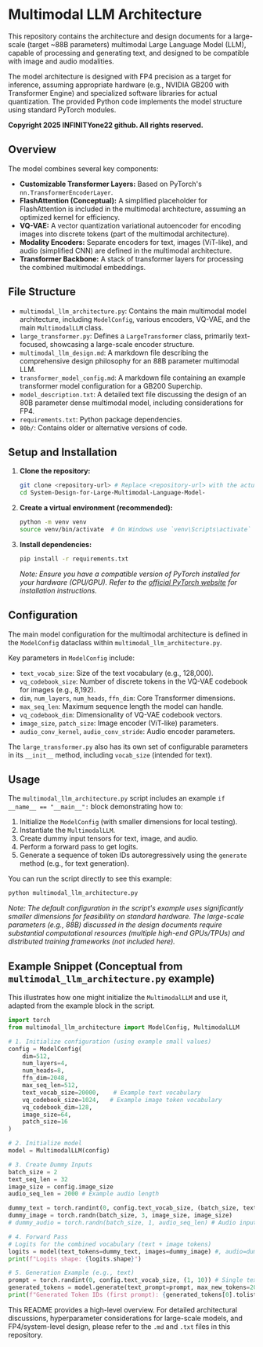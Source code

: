 # Multimodal LLM Architecture

This repository contains the architecture and design documents for a large-scale (target ~88B parameters) multimodal Large Language Model (LLM), capable of processing and generating text, and designed to be compatible with image and audio modalities.

The model architecture is designed with FP4 precision as a target for inference, assuming appropriate hardware (e.g., NVIDIA GB200 with Transformer Engine) and specialized software libraries for actual quantization. The provided Python code implements the model structure using standard PyTorch modules.

**Copyright 2025 INFINITYone22 github. All rights reserved.**

## Overview

The model combines several key components:

*   **Customizable Transformer Layers:** Based on PyTorch's `nn.TransformerEncoderLayer`.
*   **FlashAttention (Conceptual):** A simplified placeholder for FlashAttention is included in the multimodal architecture, assuming an optimized kernel for efficiency.
*   **VQ-VAE:** A vector quantization variational autoencoder for encoding images into discrete tokens (part of the multimodal architecture).
*   **Modality Encoders:** Separate encoders for text, images (ViT-like), and audio (simplified CNN) are defined in the multimodal architecture.
*   **Transformer Backbone:** A stack of transformer layers for processing the combined multimodal embeddings.

## File Structure

*   `multimodal_llm_architecture.py`: Contains the main multimodal model architecture, including `ModelConfig`, various encoders, VQ-VAE, and the main `MultimodalLLM` class.
*   `large_transformer.py`: Defines a `LargeTransformer` class, primarily text-focused, showcasing a large-scale encoder structure.
*   `multimodal_llm_design.md`: A markdown file describing the comprehensive design philosophy for an 88B parameter multimodal LLM.
*   `transformer_model_config.md`: A markdown file containing an example transformer model configuration for a GB200 Superchip.
*   `model_description.txt`: A detailed text file discussing the design of an 80B parameter dense multimodal model, including considerations for FP4.
*   `requirements.txt`: Python package dependencies.
*   `80b/`: Contains older or alternative versions of code.

## Setup and Installation

1.  **Clone the repository:**
    ```bash
    git clone <repository-url> # Replace <repository-url> with the actual URL
    cd System-Design-for-Large-Multimodal-Language-Model-
    ```

2.  **Create a virtual environment (recommended):**
    ```bash
    python -m venv venv
    source venv/bin/activate  # On Windows use `venv\Scripts\activate`
    ```

3.  **Install dependencies:**
    ```bash
    pip install -r requirements.txt
    ```
    *Note: Ensure you have a compatible version of PyTorch installed for your hardware (CPU/GPU). Refer to the [official PyTorch website](https://pytorch.org/) for installation instructions.*

## Configuration

The main model configuration for the multimodal architecture is defined in the `ModelConfig` dataclass within `multimodal_llm_architecture.py`.

Key parameters in `ModelConfig` include:
*   `text_vocab_size`: Size of the text vocabulary (e.g., 128,000).
*   `vq_codebook_size`: Number of discrete tokens in the VQ-VAE codebook for images (e.g., 8,192).
*   `dim`, `num_layers`, `num_heads`, `ffn_dim`: Core Transformer dimensions.
*   `max_seq_len`: Maximum sequence length the model can handle.
*   `vq_codebook_dim`: Dimensionality of VQ-VAE codebook vectors.
*   `image_size`, `patch_size`: Image encoder (ViT-like) parameters.
*   `audio_conv_kernel`, `audio_conv_stride`: Audio encoder parameters.

The `large_transformer.py` also has its own set of configurable parameters in its `__init__` method, including `vocab_size` (intended for text).

## Usage

The `multimodal_llm_architecture.py` script includes an example `if __name__ == "__main__":` block demonstrating how to:
1.  Initialize the `ModelConfig` (with smaller dimensions for local testing).
2.  Instantiate the `MultimodalLLM`.
3.  Create dummy input tensors for text, image, and audio.
4.  Perform a forward pass to get logits.
5.  Generate a sequence of token IDs autoregressively using the `generate` method (e.g., for text generation).

You can run the script directly to see this example:
```bash
python multimodal_llm_architecture.py
```
*Note: The default configuration in the script's example uses significantly smaller dimensions for feasibility on standard hardware. The large-scale parameters (e.g., 88B) discussed in the design documents require substantial computational resources (multiple high-end GPUs/TPUs) and distributed training frameworks (not included here).*

## Example Snippet (Conceptual from `multimodal_llm_architecture.py` example)

This illustrates how one might initialize the `MultimodalLLM` and use it, adapted from the example block in the script.

```python
import torch
from multimodal_llm_architecture import ModelConfig, MultimodalLLM

# 1. Initialize configuration (using example small values)
config = ModelConfig(
    dim=512,
    num_layers=4,
    num_heads=8,
    ffn_dim=2048,
    max_seq_len=512,
    text_vocab_size=20000,    # Example text vocabulary
    vq_codebook_size=1024,   # Example image token vocabulary
    vq_codebook_dim=128,
    image_size=64,
    patch_size=16
)

# 2. Initialize model
model = MultimodalLLM(config)

# 3. Create Dummy Inputs
batch_size = 2
text_seq_len = 32
image_size = config.image_size
audio_seq_len = 2000 # Example audio length

dummy_text = torch.randint(0, config.text_vocab_size, (batch_size, text_seq_len))
dummy_image = torch.randn(batch_size, 3, image_size, image_size)
# dummy_audio = torch.randn(batch_size, 1, audio_seq_len) # Audio input

# 4. Forward Pass
# Logits for the combined vocabulary (text + image tokens)
logits = model(text_tokens=dummy_text, images=dummy_image) #, audio=dummy_audio)
print(f"Logits shape: {logits.shape}")

# 5. Generation Example (e.g., text)
prompt = torch.randint(0, config.text_vocab_size, (1, 10)) # Single text prompt
generated_tokens = model.generate(text_prompt=prompt, max_new_tokens=20)
print(f"Generated Token IDs (first prompt): {generated_tokens[0].tolist()}")
```
This README provides a high-level overview. For detailed architectural discussions, hyperparameter considerations for large-scale models, and FP4/system-level design, please refer to the `.md` and `.txt` files in this repository.
